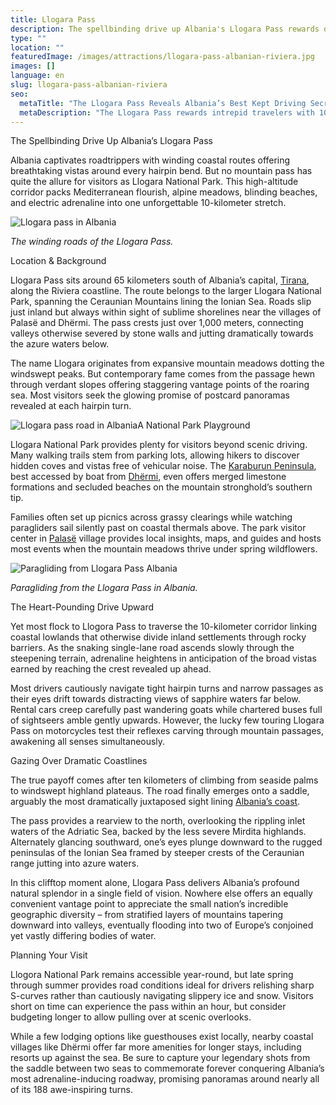 ```yaml
---
title: Llogara Pass
description: The spellbinding drive up Albania's Llogara Pass rewards daring drivers navigating hairpin turns with rearviews capturing the Adriatic and Ionian seas dramatically colliding.
type: ""
location: ""
featuredImage: /images/attractions/llogara-pass-albanian-riviera.jpg
images: []
language: en
slug: llogara-pass-albanian-riviera
seo:
  metaTitle: "The Llogara Pass Reveals Albania’s Best Kept Driving Secret"
  metaDescription: "The Llogara Pass rewards intrepid travelers with 10 kilometers of cliffside Adriatic and Ionian views - easily ranking among Albania's most scenic drives."
---
```


The Spellbinding Drive Up Albania’s Llogara Pass

Albania captivates roadtrippers with winding coastal routes offering breathtaking vistas around every hairpin bend. But no mountain pass has quite the allure for visitors as Llogara National Park. This high-altitude corridor packs Mediterranean flourish, alpine meadows, blinding beaches, and electric adrenaline into one unforgettable 10-kilometer stretch.

![Llogara pass in Albania](/images/attractions/Llogara-pass-in-Albania.jpeg)

*The winding roads of the Llogara Pass.*

Location & Background

Llogara Pass sits around 65 kilometers south of Albania’s capital, [Tirana](https://albaniavisit.com/destinations/tirana/), along the Riviera coastline. The route belongs to the larger Llogara National Park, spanning the Ceraunian Mountains lining the Ionian Sea. Roads slip just inland but always within sight of sublime shorelines near the villages of Palasë and Dhërmi. The pass crests just over 1,000 meters, connecting valleys otherwise severed by stone walls and jutting dramatically towards the azure waters below.

The name Llogara originates from expansive mountain meadows dotting the windswept peaks. But contemporary fame comes from the passage hewn through verdant slopes offering staggering vantage points of the roaring sea. Most visitors seek the glowing promise of postcard panoramas revealed at each hairpin turn.

![Llogara pass road in Albania](/images/attractions/Llogara-pass-road-in-Albania.jpeg)A National Park Playground

Llogara National Park provides plenty for visitors beyond scenic driving. Many walking trails stem from parking lots, allowing hikers to discover hidden coves and vistas free of vehicular noise. The [Karaburun Peninsula](https://albaniavisit.com/attractions/karaburun-peninsula-hidden-beaches-bays-caves/), best accessed by boat from [Dhërmi](https://albaniavisit.com/destinations/dhermi/), even offers merged limestone formations and secluded beaches on the mountain stronghold’s southern tip.

Families often set up picnics across grassy clearings while watching paragliders sail silently past on coastal thermals above. The park visitor center in [Palasë](https://albaniavisit.com/destinations/palase/) village provides local insights, maps, and guides and hosts most events when the mountain meadows thrive under spring wildflowers.

![Paragliding from Llogara Pass Albania](/images/attractions/Paragliding-from-Llogara-Pass-1.jpeg)

*Paragliding from the Llogara Pass in Albania.*

The Heart-Pounding Drive Upward

Yet most flock to Llogora Pass to traverse the 10-kilometer corridor linking coastal lowlands that otherwise divide inland settlements through rocky barriers. As the snaking single-lane road ascends slowly through the steepening terrain, adrenaline heightens in anticipation of the broad vistas earned by reaching the crest revealed up ahead.

Most drivers cautiously navigate tight hairpin turns and narrow passages as their eyes drift towards distracting views of sapphire waters far below. Rental cars creep carefully past wandering goats while chartered buses full of sightseers amble gently upwards. However, the lucky few touring Llogara Pass on motorcycles test their reflexes carving through mountain passages, awakening all senses simultaneously.

Gazing Over Dramatic Coastlines

The true payoff comes after ten kilometers of climbing from seaside palms to windswept highland plateaus. The road finally emerges onto a saddle, arguably the most dramatically juxtaposed sight lining [Albania’s coast](https://albaniavisit.com/attractions/coastal-albania/).

The pass provides a rearview to the north, overlooking the rippling inlet waters of the Adriatic Sea, backed by the less severe Mirdita highlands. Alternately glancing southward, one’s eyes plunge downward to the rugged peninsulas of the Ionian Sea framed by steeper crests of the Ceraunian range jutting into azure waters.

In this clifftop moment alone, Llogara Pass delivers Albania’s profound natural splendor in a single field of vision. Nowhere else offers an equally convenient vantage point to appreciate the small nation’s incredible geographic diversity – from stratified layers of mountains tapering downward into valleys, eventually flooding into two of Europe’s conjoined yet vastly differing bodies of water.

Planning Your Visit

Llogora National Park remains accessible year-round, but late spring through summer provides road conditions ideal for drivers relishing sharp S-curves rather than cautiously navigating slippery ice and snow. Visitors short on time can experience the pass within an hour, but consider budgeting longer to allow pulling over at scenic overlooks.

While a few lodging options like guesthouses exist locally, nearby coastal villages like Dhërmi offer far more amenities for longer stays, including resorts up against the sea. Be sure to capture your legendary shots from the saddle between two seas to commemorate forever conquering Albania’s most adrenaline-inducing roadway, promising panoramas around nearly all of its 188 awe-inspiring turns.


